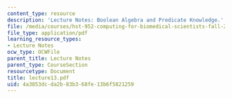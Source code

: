 ```yaml
---
content_type: resource
description: 'Lecture Notes: Boolean Algebra and Predicate Knowledge.'
file: /media/courses/hst-952-computing-for-biomedical-scientists-fall-2002/4a3853dcda2b83b368fe13b6f5821259_lecture13.pdf
file_type: application/pdf
learning_resource_types:
- Lecture Notes
ocw_type: OCWFile
parent_title: Lecture Notes
parent_type: CourseSection
resourcetype: Document
title: lecture13.pdf
uid: 4a3853dc-da2b-83b3-68fe-13b6f5821259
---
```

